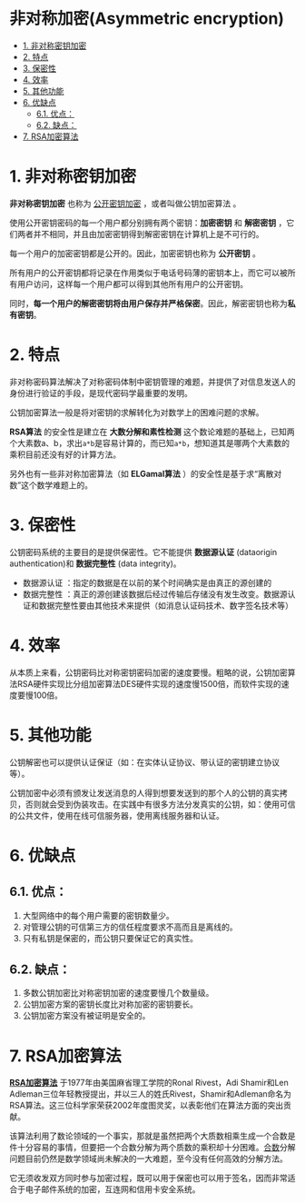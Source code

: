 非对称加密(Asymmetric encryption)
======

- [1. 非对称密钥加密](#1-非对称密钥加密)
- [2. 特点](#2-特点)
- [3. 保密性](#3-保密性)
- [4. 效率](#4-效率)
- [5. 其他功能](#5-其他功能)
- [6. 优缺点](#6-优缺点)
    - [6.1. 优点：](#61-优点)
    - [6.2. 缺点：](#62-缺点)
- [7. RSA加密算法](#7-rsa加密算法)

# 1. 非对称密钥加密

**非对称密钥加密** 也称为 [公开密钥加密]((https://zh.wikipedia.org/zh/%E5%85%AC%E5%BC%80%E5%AF%86%E9%92%A5%E5%8A%A0%E5%AF%86)) ，或者叫做公钥加密算法 。

使用公开密钥密码的每一个用户都分别拥有两个密钥：**加密密钥** 和 **解密密钥** ，它们两者并不相同，并且由加密密钥得到解密密钥在计算机上是不可行的。

每一个用户的加密密钥都是公开的。因此，加密密钥也称为 **公开密钥** 。

所有用户的公开密钥都将记录在作用类似于电话号码薄的密钥本上，而它可以被所有用户访问，这样每一个用户都可以得到其他所有用户的公开密钥。

同时，**每一个用户的解密密钥将由用户保存并严格保密**。因此，解密密钥也称为**私有密钥**。

# 2. 特点

非对称密码算法解决了对称密码体制中密钥管理的难题，并提供了对信息发送人的身份进行验证的手段，是现代密码学最重要的发明。

公钥加密算法一般是将对密钥的求解转化为对数学上的困难问题的求解。

**RSA算法** 的安全性是建立在 **大数分解和素性检测** 这个数论难题的基础上，已知两个大素数a、b，求出```a*b```是容易计算的，而已知```a*b```，想知道其是哪两个大素数的乘积目前还没有好的计算方法。

另外也有一些非对称加密算法（如 **ELGamal算法** ）的安全性是基于求“离散对数”这个数学难题上的。

# 3. 保密性

公钥密码系统的主要目的是提供保密性。它不能提供 **数据源认证** (dataorigin authentication)和 **数据完整性** (data integrity)。

* 数据源认证 ：指定的数据是在以前的某个时间确实是由真正的源创建的
* 数据完整性 ：真正的源创建该数据后经过传输后存储没有发生改变。数据源认证和数据完整性要由其他技术来提供（如消息认证码技术、数字签名技术等）

# 4. 效率

从本质上来看，公钥密码比对称密钥密码加密的速度要慢。粗略的说，公钥加密算法RSA硬件实现比分组加密算法DES硬件实现的速度慢1500倍，而软件实现的速度要慢100倍。

# 5. 其他功能

公钥解密也可以提供认证保证（如：在实体认证协议、带认证的密钥建立协议等）。

公钥加密中必须有颁发让发送消息的人得到想要发送到的那个人的公钥的真实拷贝，否则就会受到伪装攻击。在实践中有很多方法分发真实的公钥，如：使用可信的公共文件，使用在线可信服务器，使用离线服务器和认证。

# 6. 优缺点

## 6.1. 优点：

1. 大型网络中的每个用户需要的密钥数量少。
2. 对管理公钥的可信第三方的信任程度要求不高而且是离线的。
3. 只有私钥是保密的，而公钥只要保证它的真实性。

## 6.2. 缺点：

1. 多数公钥加密比对称密钥加密的速度要慢几个数量级。
2. 公钥加密方案的密钥长度比对称加密的密钥要长。
3. 公钥加密方案没有被证明是安全的。

# 7. RSA加密算法

[**RSA加密算法**](https://zh.wikipedia.org/wiki/RSA%E5%8A%A0%E5%AF%86%E6%BC%94%E7%AE%97%E6%B3%95) 于1977年由美国麻省理工学院的Ronal Rivest，Adi Shamir和Len Adleman三位年轻教授提出，并以三人的姓氏Rivest，Shamir和Adleman命名为RSA算法。这三位科学家荣获2002年度图灵奖，以表彰他们在算法方面的突出贡献。

该算法利用了数论领域的一个事实，那就是虽然把两个大质数相乘生成一个合数是件十分容易的事情，但要把一个合数分解为两个质数的乘积却十分困难。[合数](https://zh.wikipedia.org/zh/%E5%90%88%E6%95%B0)分解问题目前仍然是数学领域尚未解决的一大难题，至今没有任何高效的分解方法。

它无须收发双方同时参与加密过程，既可以用于保密也可以用于签名，因而非常适合于电子邮件系统的加密，互连网和信用卡安全系统。
